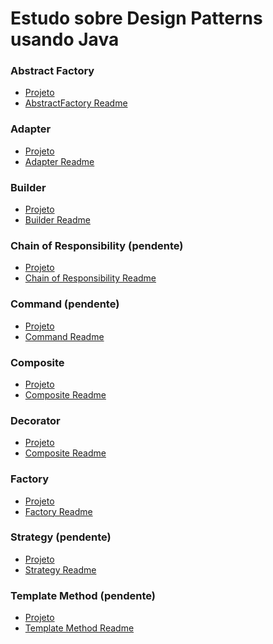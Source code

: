 # Estudo sobre Design Patterns usando Java

### Abstract Factory
- [Projeto](https://github.com/angelozero/java-design-patterns/tree/master/abstractfactory)
- [AbstractFactory Readme](https://github.com/angelozero/java-design-patterns/blob/master/AbstractFactory.md)

### Adapter
- [Projeto](https://github.com/angelozero/java-design-patterns/tree/master/adapter)
- [Adapter Readme](https://github.com/angelozero/java-design-patterns/blob/master/Adapter.md)

### Builder
- [Projeto](https://github.com/angelozero/java-design-patterns/tree/master/builder)
- [Builder Readme](https://github.com/angelozero/java-design-patterns/blob/master/Builder.md)

### Chain of Responsibility (pendente)
- [Projeto]()
- [Chain of Responsibility Readme]()

### Command (pendente)
- [Projeto]()
- [Command Readme]()

### Composite
- [Projeto](https://github.com/angelozero/java-design-patterns/tree/master/composite)
- [Composite Readme](https://github.com/angelozero/java-design-patterns/blob/master/Composite.md)

### Decorator
- [Projeto](https://github.com/angelozero/java-design-patterns/tree/master/decorator)
- [Composite Readme](https://github.com/angelozero/java-design-patterns/blob/master/Decorator.md)

### Factory 
- [Projeto](https://github.com/angelozero/java-design-patterns/tree/master/factory)
- [Factory Readme](https://github.com/angelozero/java-design-patterns/blob/master/Factory.md)

### Strategy (pendente)
- [Projeto]()
- [Strategy Readme]()

### Template Method (pendente)
- [Projeto]()
- [Template Method Readme]()
